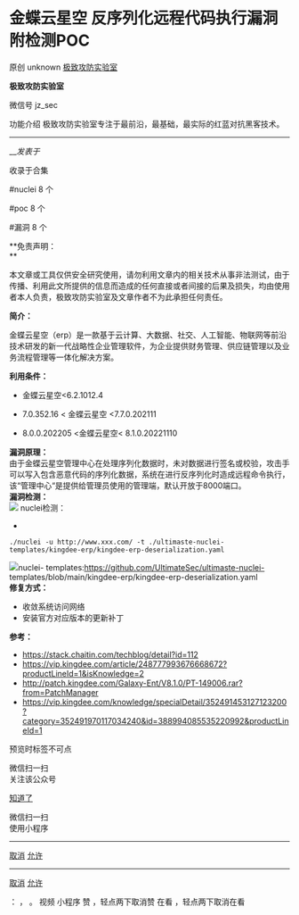 #  金蝶云星空 反序列化远程代码执行漏洞 附检测POC

原创 unknown  [ 极致攻防实验室 ](javascript:void\(0\);)

**极致攻防实验室** ![]()

微信号 jz_sec

功能介绍 极致攻防实验室专注于最前沿，最基础，最实际的红蓝对抗黑客技术。

____

___发表于_

收录于合集

#nuclei 8 个

#poc 8 个

#漏洞 8 个

**免责声明：  
**

本文章或工具仅供安全研究使用，请勿利用文章内的相关技术从事非法测试，由于传播、利用此文所提供的信息而造成的任何直接或者间接的后果及损失，均由使用者本人负责，极致攻防实验室及文章作者不为此承担任何责任。

 **简介：**

金蝶云星空（erp）是一款基于云计算、大数据、社交、人工智能、物联网等前沿技术研发的新一代战略性企业管理软件，为企业提供财务管理、供应链管理以及业务流程管理等一体化解决方案。

  

 **利用条件：**

  * 金蝶云星空<6.2.1012.4

  * 7.0.352.16 < 金蝶云星空 <7.7.0.202111

  * 8.0.0.202205 <金蝶云星空< 8.1.0.20221110

  

  
 **漏洞原理：**  
由于金蝶云星空管理中心在处理序列化数据时，未对数据进行签名或校验，攻击手可以写入包含恶意代码的序列化数据，系统在进行反序列化时造成远程命令执行，该“管理中心“是提供给管理员使用的管理端，默认开放于8000端口。  
 **漏洞检测：**  
![](https://gitee.com/fuli009/images/raw/master/public/20230617194327.png)
nuclei检测：

  * 

    
    
    ./nuclei -u http://www.xxx.com/ -t ./ultimaste-nuclei-templates/kingdee-erp/kingdee-erp-deserialization.yaml

‍![](https://gitee.com/fuli009/images/raw/master/public/20230617194328.png)nuclei-
templates:https://github.com/UltimateSec/ultimaste-nuclei-
templates/blob/main/kingdee-erp/kingdee-erp-deserialization.yaml  
 **修复方式：**

  * 收敛系统访问网络
  * 安装官方对应版本的更新补丁

  
 **参考：**

  * https://stack.chaitin.com/techblog/detail?id=112
  * https://vip.kingdee.com/article/248777993676668672?productLineId=1&isKnowledge=2
  * http://patch.kingdee.com/Galaxy-Ent/V8.1.0/PT-149006.rar?from=PatchManager
  * https://vip.kingdee.com/knowledge/specialDetail/352491453127123200?category=352491970117034240&id=388994085535220992&productLineId=1

  
  

预览时标签不可点

微信扫一扫  
关注该公众号

[知道了](javascript:;)

微信扫一扫  
使用小程序

****

[取消](javascript:void\(0\);) [允许](javascript:void\(0\);)

****

[取消](javascript:void\(0\);) [允许](javascript:void\(0\);)

： ， 。   视频 小程序 赞 ，轻点两下取消赞 在看 ，轻点两下取消在看

